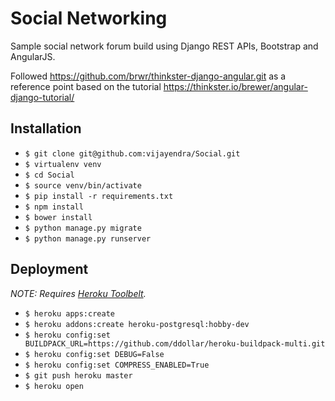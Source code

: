 Social Networking
=================

Sample social network forum build using Django REST APIs, Bootstrap and AngularJS.

Followed https://github.com/brwr/thinkster-django-angular.git as a reference point based on the tutorial https://thinkster.io/brewer/angular-django-tutorial/

## Installation

* `$ git clone git@github.com:vijayendra/Social.git`
* `$ virtualenv venv`
* `$ cd Social`
* `$ source venv/bin/activate`
* `$ pip install -r requirements.txt`
* `$ npm install`
* `$ bower install`
* `$ python manage.py migrate`
* `$ python manage.py runserver`

## Deployment

*NOTE: Requires [Heroku Toolbelt](https://toolbelt.heroku.com/).*

* `$ heroku apps:create`
* `$ heroku addons:create heroku-postgresql:hobby-dev`
* `$ heroku config:set BUILDPACK_URL=https://github.com/ddollar/heroku-buildpack-multi.git`
* `$ heroku config:set DEBUG=False`
* `$ heroku config:set COMPRESS_ENABLED=True`
* `$ git push heroku master`
* `$ heroku open`


